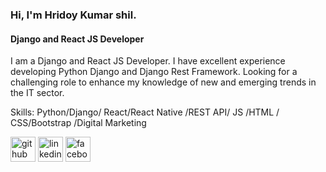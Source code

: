 ### Hi, I'm Hridoy Kumar shil.
#### Django and React JS Developer
I am a Django and React JS Developer. I have excellent experience developing Python Django and Django Rest Framework. Looking for a challenging role to enhance my knowledge of new and emerging trends in the IT sector.

Skills: Python/Django/ React/React Native /REST API/ JS /HTML / CSS/Bootstrap /Digital Marketing



[<img src='https://cdn.jsdelivr.net/npm/simple-icons@3.0.1/icons/github.svg' alt='github' height='40'>](https://github.com/hridoyshil)  [<img src='https://cdn.jsdelivr.net/npm/simple-icons@3.0.1/icons/linkedin.svg' alt='linkedin' height='40'>](https://www.linkedin.com/in/hridoy-kumar-shil-8b60501b3/)  [<img src='https://cdn.jsdelivr.net/npm/simple-icons@3.0.1/icons/facebook.svg' alt='facebook' height='40'>](https://www.facebook.com/Hridoykumarshil)  



